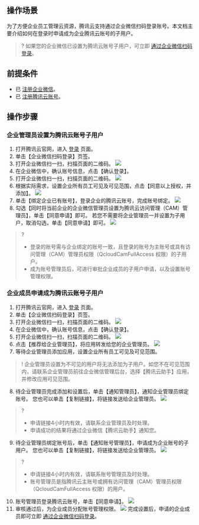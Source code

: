 ## 操作场景
为了方便企业员工管理云资源，腾讯云支持通过企业微信扫码登录账号。本文档主要介绍如何在登录时申请成为企业腾讯云账号的子用户。
>? 如果您的企业微信已设置为腾讯云账号子用户，可立即 [通过企业微信扫码登录](https://cloud.tencent.com/document/product/378/43080#.E4.BD.BF.E7.94.A8.E4.BC.81.E4.B8.9A.E5.BE.AE.E4.BF.A1.E6.89.AB.E7.A0.81.E7.99.BB.E5.BD.95)。
>

## 前提条件
- 已 [注册企业微信](https://work.weixin.qq.com/wework_admin/register_wx)。
- 已 [注册腾讯云账号](https://cloud.tencent.com/document/product/378/17985)。

## 操作步骤

### 企业管理员设置为腾讯云账号子用户

1. 打开腾讯云官网，进入 [登录](https://cloud.tencent.com/login) 页面。
2. 单击【企业微信扫码登录】页签。
3. 打开企业微信扫一扫，扫描页面的二维码。
![](https://main.qcloudimg.com/raw/f269617b81bfb54e09a8fb260089633c.png)
4. 在企业微信中，确认账号信息，点击【确认登录】。
5. 打开企业微信扫一扫，扫描页面的二维码。
![](https://main.qcloudimg.com/raw/cfc57790b7825f8ec8259a819178be94.png)
6. 根据实际需求，设置企业所有员工可见及可见范围，点击【同意以上授权，并添加】。
![](https://main.qcloudimg.com/raw/7836139aaa438fc262e8eb968d93ef33.png)
7. 单击【绑定企业已有账号】，登录企业的腾讯云账号，完成账号绑定。
![](https://main.qcloudimg.com/raw/fe9c09300a7432eccd1d91662b86c093.png)
8. 勾选【同时将当前企业的企业微信管理员设置为腾讯云访问管理（CAM）管理员】，单击【同意申请】即可。
若您不需要将企业管理员一并设置为子用户，取消勾选，单击【同意申请】即可。
![](https://main.qcloudimg.com/raw/72c737d925ca44e169dafa6a8e6e4aa2.png)
>? 
> - 登录的账号需与企业绑定的账号一致，且登录的账号为主账号或具有访问管理（CAM）管理员权限（QcloudCamFullAccess 权限）的子用户。
> - 成为账号管理员后，可进行审批企业成员的子用户申请，以及设置账号管理权限。
> 


### 企业成员申请成为腾讯云账号子用户

1. 打开腾讯云官网，进入 [登录](https://cloud.tencent.com/login) 页面。
2. 单击【企业微信扫码登录】页签。
3. 打开企业微信扫一扫，扫描页面的二维码。
![](https://main.qcloudimg.com/raw/f269617b81bfb54e09a8fb260089633c.png)
4. 在企业微信中，确认账号信息，点击【确认登录】。
5. 打开企业微信扫一扫，扫描页面的二维码。
![](https://main.qcloudimg.com/raw/cfc57790b7825f8ec8259a819178be94.png)
6. 点击【推荐给企业管理员】，将应用转发给您的企业管理员。
![](https://main.qcloudimg.com/raw/e19051ac65e51abf1b0dfeef44c67499.png)
7. 等待企业管理员添加应用，设置企业所有员工可见及可见范围。
>! 企业管理员设置为不可见的用户将无法添加为子用户。如您不在可见范围内，请联系企业管理员前往企业微信管理后台，选择【腾讯云助手】应用，并修改应用可见范围。
>
8. 待企业管理员完成添加和设置后，单击【通知管理员】，通知企业管理员绑定账号。
您也可以单击【复制链接】，将链接发送给企业管理员。 
![](https://main.qcloudimg.com/raw/e404b8f25b5fef70cca5cbd8a0c463f6.png)
>?
> - 申请链接4小时内有效，请联系企业管理员及时处理。
> - 申请成功的结果将通过企业微信【腾讯云助手】通知您。
> 
9. 待企业管理员绑定账号后，单击【通知账号管理员】，申请成为企业账号的子用户。
您也可以单击【复制链接】，将链接发送给企业管理员。 
![](https://main.qcloudimg.com/raw/65292feaef572b44c5aa52940d4be5c0.png)
>?
> - 申请链接4小时内有效，请联系账号管理员及时处理。
> - 账号管理员是指腾讯云主账号或拥有访问管理（CAM）管理员权限（QcloudCamFullAccess 权限）的用户。
> 
10. 账号管理员登录腾讯云账号，单击【同意申请】。
![](https://main.qcloudimg.com/raw/72c737d925ca44e169dafa6a8e6e4aa2.png)
11. 审核通过后，为企业成员分配账号管理权限。
![](https://main.qcloudimg.com/raw/549aa1d652e0b298de98c7584768dc25.png)
完成设置后，申请的企业成员即可立即 [通过企业微信扫码登录](https://cloud.tencent.com/document/product/378/43080#.E4.BD.BF.E7.94.A8.E4.BC.81.E4.B8.9A.E5.BE.AE.E4.BF.A1.E6.89.AB.E7.A0.81.E7.99.BB.E5.BD.95)。
